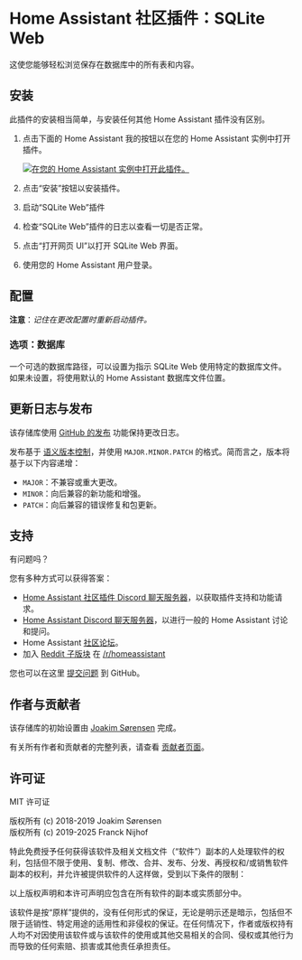 # Home Assistant 社区插件：SQLite Web

这使您能够轻松浏览保存在数据库中的所有表和内容。

## 安装

此插件的安装相当简单，与安装任何其他 Home Assistant 插件没有区别。

1. 点击下面的 Home Assistant 我的按钮以在您的 Home Assistant 实例中打开插件。

   [![在您的 Home Assistant 实例中打开此插件。][addon-badge]][addon]

1. 点击“安装”按钮以安装插件。
1. 启动“SQLite Web”插件
1. 检查“SQLite Web”插件的日志以查看一切是否正常。
1. 点击“打开网页 UI”以打开 SQLite Web 界面。
1. 使用您的 Home Assistant 用户登录。

## 配置

**注意**：_记住在更改配置时重新启动插件。_

### 选项：数据库

一个可选的数据库路径，可以设置为指示 SQLite Web 使用特定的数据库文件。如果未设置，将使用默认的 Home Assistant 数据库文件位置。

## 更新日志与发布

该存储库使用 [GitHub 的发布][releases] 功能保持更改日志。

发布基于 [语义版本控制][semver]，并使用 `MAJOR.MINOR.PATCH` 的格式。简而言之，版本将基于以下内容递增：

- `MAJOR`：不兼容或重大更改。
- `MINOR`：向后兼容的新功能和增强。
- `PATCH`：向后兼容的错误修复和包更新。

## 支持

有问题吗？

您有多种方式可以获得答案：

- [Home Assistant 社区插件 Discord 聊天服务器][discord]，以获取插件支持和功能请求。
- [Home Assistant Discord 聊天服务器][discord-ha]，以进行一般的 Home Assistant 讨论和提问。
- Home Assistant [社区论坛][forum]。
- 加入 [Reddit 子版块][reddit] 在 [/r/homeassistant][reddit]

您也可以在这里 [提交问题][issue] 到 GitHub。

## 作者与贡献者

该存储库的初始设置由 [Joakim Sørensen][ludeeus] 完成。

有关所有作者和贡献者的完整列表，请查看 [贡献者页面][contributors]。

## 许可证

MIT 许可证

版权所有 (c) 2018-2019 Joakim Sørensen  
版权所有 (c) 2019-2025 Franck Nijhof

特此免费授予任何获得该软件及相关文档文件（“软件”）副本的人处理软件的权利，包括但不限于使用、复制、修改、合并、发布、分发、再授权和/或销售软件副本的权利，并允许被提供软件的人这样做，受到以下条件的限制：

以上版权声明和本许可声明应包含在所有软件的副本或实质部分中。

该软件是按“原样”提供的，没有任何形式的保证，无论是明示还是暗示，包括但不限于适销性、特定用途的适用性和非侵权的保证。在任何情况下，作者或版权持有人均不对因使用该软件或与该软件的使用或其他交易相关的合同、侵权或其他行为而导致的任何索赔、损害或其他责任承担责任。

[addon-badge]: https://my.home-assistant.io/badges/supervisor_addon.svg
[addon]: https://my.home-assistant.io/redirect/supervisor_addon/?addon=a0d7b954_sqlite-web&repository_url=https%3A%2F%2Fgithub.com%2Fhassio-addons%2Frepository
[contributors]: https://github.com/hassio-addons/addon-sqlite-web/graphs/contributors
[discord-ha]: https://discord.gg/c5DvZ4e
[discord]: https://discord.me/hassioaddons
[forum]: https://community.home-assistant.io/t/home-assistant-community-add-on-sqlite-web/68912?u=frenck
[issue]: https://github.com/hassio-addons/addon-sqlite-web/issues
[ludeeus]: https://github.com/ludeeus
[reddit]: https://reddit.com/r/homeassistant
[releases]: https://github.com/hassio-addons/addon-sqlite-web/releases
[semver]: http://semver.org/spec/v2.0.0.html